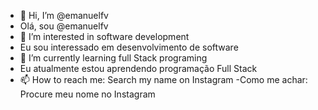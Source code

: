 - 👋 Hi, I’m @emanuelfv
- Olá, sou @emanuelfv
- 👀 I’m interested in software development
- Eu sou interessado em desenvolvimento de software
- 🌱 I’m currently learning full Stack programing
- Eu atualmente estou aprendendo programação Full Stack
- 📫 How to reach me: Search my name on Instagram
-Como me achar: Procure meu nome no Instagram 

<!---
emanuelfv/emanuelfv is a ✨ special ✨ repository because its `README.md` (this file) appears on your GitHub profile.
You can click the Preview link to take a look at your changes.
--->
